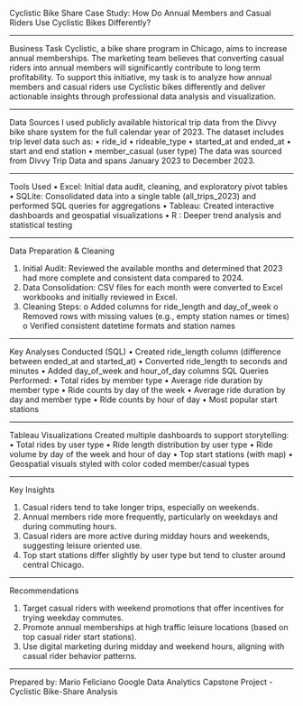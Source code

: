 Cyclistic Bike Share Case Study: How Do Annual Members and Casual Riders Use Cyclistic Bikes Differently?
________________________________________
Business Task
Cyclistic, a bike share program in Chicago, aims to increase annual memberships. The marketing team believes that converting casual riders into annual members will significantly contribute to long term profitability. To support this initiative, my task is to analyze how annual members and casual riders use Cyclistic bikes differently and deliver actionable insights through professional data analysis and visualization.
________________________________________
Data Sources
I used publicly available historical trip data from the Divvy bike share system for the full calendar year of 2023. The dataset includes trip level data such as:
•	ride_id
•	rideable_type
•	started_at and ended_at
•	start and end station
•	member_casual (user type)
The data was sourced from Divvy Trip Data and spans January 2023 to December 2023.
________________________________________
Tools Used
•	Excel: Initial data audit, cleaning, and exploratory pivot tables
•	SQLite: Consolidated data into a single table (all_trips_2023) and performed SQL queries for aggregations
•	Tableau: Created interactive dashboards and geospatial visualizations
•	R : Deeper trend analysis and statistical testing

________________________________________
Data Preparation & Cleaning
1.	Initial Audit: Reviewed the available months and determined that 2023 had more complete and consistent data compared to 2024.
2.	Data Consolidation: CSV files for each month were converted to Excel workbooks and initially reviewed in Excel.
3.	Cleaning Steps:
o	Added columns for ride_length and day_of_week
o	Removed rows with missing values (e.g., empty station names or times)
o	Verified consistent datetime formats and station names
________________________________________
Key Analyses Conducted (SQL)
•	Created ride_length column (difference between ended_at and started_at)
•	Converted ride_length to seconds and minutes
•	Added day_of_week and hour_of_day columns
SQL Queries Performed:
•	Total rides by member type
•	Average ride duration by member type
•	Ride counts by day of the week
•	Average ride duration by day and member type
•	Ride counts by hour of day
•	Most popular start stations 
________________________________________
Tableau Visualizations
Created multiple dashboards to support storytelling:
•	Total rides by user type
•	Ride length distribution by user type
•	Ride volume by day of the week and hour of day
•	Top start stations (with map)
•	Geospatial visuals styled with color coded member/casual types
________________________________________
Key Insights
1.	Casual riders tend to take longer trips, especially on weekends.
2.	Annual members ride more frequently, particularly on weekdays and during commuting hours.
3.	Casual riders are more active during midday hours and weekends, suggesting leisure oriented use.
4.	Top start stations differ slightly by user type but tend to cluster around central Chicago.
________________________________________
Recommendations 
1.	Target casual riders with weekend promotions that offer incentives for trying weekday commutes.
2.	Promote annual memberships at high traffic leisure locations (based on top casual rider start stations).
3.	Use digital marketing during midday and weekend hours, aligning with casual rider behavior patterns.
________________________________________
Prepared by: Mario Feliciano Google Data Analytics Capstone Project - Cyclistic Bike-Share Analysis

